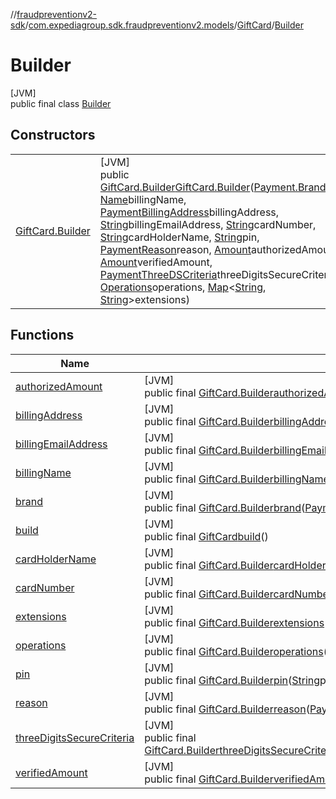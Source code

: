 //[fraudpreventionv2-sdk](../../../../index.md)/[com.expediagroup.sdk.fraudpreventionv2.models](../../index.md)/[GiftCard](../index.md)/[Builder](index.md)

# Builder

[JVM]\
public final class [Builder](index.md)

## Constructors

| | |
|---|---|
| [GiftCard.Builder](-gift-card.-builder.md) | [JVM]<br>public [GiftCard.Builder](index.md)[GiftCard.Builder](-gift-card.-builder.md)([Payment.Brand](../../-payment/-brand/index.md)brand, [Name](../../-name/index.md)billingName, [PaymentBillingAddress](../../-payment-billing-address/index.md)billingAddress, [String](https://docs.oracle.com/javase/8/docs/api/java/lang/String.html)billingEmailAddress, [String](https://docs.oracle.com/javase/8/docs/api/java/lang/String.html)cardNumber, [String](https://docs.oracle.com/javase/8/docs/api/java/lang/String.html)cardHolderName, [String](https://docs.oracle.com/javase/8/docs/api/java/lang/String.html)pin, [PaymentReason](../../-payment-reason/index.md)reason, [Amount](../../-amount/index.md)authorizedAmount, [Amount](../../-amount/index.md)verifiedAmount, [PaymentThreeDSCriteria](../../-payment-three-d-s-criteria/index.md)threeDigitsSecureCriteria, [Operations](../../-operations/index.md)operations, [Map](https://docs.oracle.com/javase/8/docs/api/java/util/Map.html)&lt;[String](https://docs.oracle.com/javase/8/docs/api/java/lang/String.html), [String](https://docs.oracle.com/javase/8/docs/api/java/lang/String.html)&gt;extensions) |

## Functions

| Name | Summary |
|---|---|
| [authorizedAmount](authorized-amount.md) | [JVM]<br>public final [GiftCard.Builder](index.md)[authorizedAmount](authorized-amount.md)([Amount](../../-amount/index.md)authorizedAmount) |
| [billingAddress](billing-address.md) | [JVM]<br>public final [GiftCard.Builder](index.md)[billingAddress](billing-address.md)([PaymentBillingAddress](../../-payment-billing-address/index.md)billingAddress) |
| [billingEmailAddress](billing-email-address.md) | [JVM]<br>public final [GiftCard.Builder](index.md)[billingEmailAddress](billing-email-address.md)([String](https://docs.oracle.com/javase/8/docs/api/java/lang/String.html)billingEmailAddress) |
| [billingName](billing-name.md) | [JVM]<br>public final [GiftCard.Builder](index.md)[billingName](billing-name.md)([Name](../../-name/index.md)billingName) |
| [brand](brand.md) | [JVM]<br>public final [GiftCard.Builder](index.md)[brand](brand.md)([Payment.Brand](../../-payment/-brand/index.md)brand) |
| [build](build.md) | [JVM]<br>public final [GiftCard](../index.md)[build](build.md)() |
| [cardHolderName](card-holder-name.md) | [JVM]<br>public final [GiftCard.Builder](index.md)[cardHolderName](card-holder-name.md)([String](https://docs.oracle.com/javase/8/docs/api/java/lang/String.html)cardHolderName) |
| [cardNumber](card-number.md) | [JVM]<br>public final [GiftCard.Builder](index.md)[cardNumber](card-number.md)([String](https://docs.oracle.com/javase/8/docs/api/java/lang/String.html)cardNumber) |
| [extensions](extensions.md) | [JVM]<br>public final [GiftCard.Builder](index.md)[extensions](extensions.md)([Map](https://docs.oracle.com/javase/8/docs/api/java/util/Map.html)&lt;[String](https://docs.oracle.com/javase/8/docs/api/java/lang/String.html), [String](https://docs.oracle.com/javase/8/docs/api/java/lang/String.html)&gt;extensions) |
| [operations](operations.md) | [JVM]<br>public final [GiftCard.Builder](index.md)[operations](operations.md)([Operations](../../-operations/index.md)operations) |
| [pin](pin.md) | [JVM]<br>public final [GiftCard.Builder](index.md)[pin](pin.md)([String](https://docs.oracle.com/javase/8/docs/api/java/lang/String.html)pin) |
| [reason](reason.md) | [JVM]<br>public final [GiftCard.Builder](index.md)[reason](reason.md)([PaymentReason](../../-payment-reason/index.md)reason) |
| [threeDigitsSecureCriteria](three-digits-secure-criteria.md) | [JVM]<br>public final [GiftCard.Builder](index.md)[threeDigitsSecureCriteria](three-digits-secure-criteria.md)([PaymentThreeDSCriteria](../../-payment-three-d-s-criteria/index.md)threeDigitsSecureCriteria) |
| [verifiedAmount](verified-amount.md) | [JVM]<br>public final [GiftCard.Builder](index.md)[verifiedAmount](verified-amount.md)([Amount](../../-amount/index.md)verifiedAmount) |
